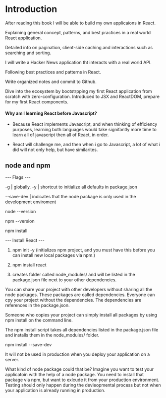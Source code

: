 # Introduction
After reading this book I will be able to build my own applicaions in React. 

Explaining general concept, patterns, and best practices in a real world React application.

Detailed info on pagination, client-side caching and interactions such as searching and sorting.

I will write a Hacker News application tht interacts with a real world API.

Following best practices and patterns in React.

Write organized notes and commit to Github.

Dive into the ecosystem by bootstrpping my first React application from scratch with zero-configuration. Introduced to JSX and ReactDOM, prepare for my first React components.


#### Why am I learning React before Javascript?

- Because React implements Javascript, and when thinking of efficiency purposes, learning both languages would take signifantly more time to learn all of javascript then all of React, in order.

- React will challenge me, and then when i go to Javascript, a lot of what i did will not only help, but have similarites.


## node and npm


--- Flags ---

-g | globally.
-y | shortcut to initialize all defaults in package.json

--save-dev | indicates that the node package is only used in the development enviroment
                          

node --version

npm --version

npm install

--- Install React ---

1. npm init -y (initializes npm project, and you must have this before you can install new local packages via npm.)

2. npm install react

3. creates folder called node_modules/ and will be listed in the package.json file next to your other dependencies.


You can share your project with other developers without sharing all the node packages. These packages are called dependencies. Everyone can cpy your project without the dependencies. The dependencies are references in the package.json. 

Someone who copies your project can simply install all packages by using npm install on the command line.

The npm install script takes all dependencies listed in the package.json file and installs them in the node_modules/ folder.

npm install --save-dev <package>

It will not be used in production when you deploy your application on a server. 

What kind of node package could that be? Imagine you want to test your applicatoin with the help of a node package. You need to install that package via npm, but want to exlcude it from your production environment. Testing should only happen during the devleopmental process but not when your application is already running in production.

                         












